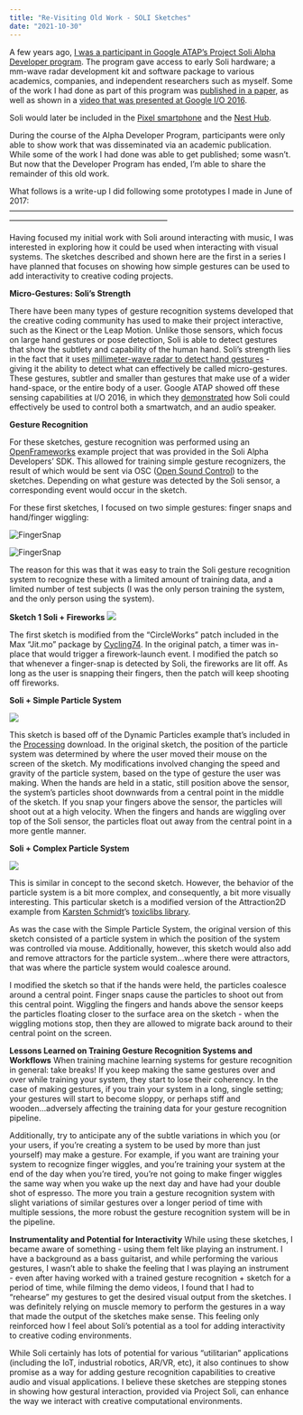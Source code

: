 ```yaml
---
title: "Re-Visiting Old Work - SOLI Sketches"
date: "2021-10-30"
---
```




A few years ago, [I was a participant in Google ATAP’s Project Soli Alpha Developer program](https://nickarner.com/projects_and_work/o_soli_mio/). The program gave access to early Soli hardware; a mm-wave radar development kit and software package to various academics, companies, and independent researchers such as myself. Some of the work I had done as part of this program was [published in a paper](http://homes.create.aau.dk/dano/nime17/papers/0054/index.html), as well as shown in a [video that was presented at Google I/O 2016](https://www.youtube.com/watch?v=H41A_IWZwZI).

Soli would later be included in the [Pixel smartphone](https://www.theverge.com/2019/10/15/20908083/google-pixel-4-project-soli-radar-motion-sense-explainer) and the [Nest Hub](https://www.cnet.com/home/smart-home/googles-new-nest-hub-tracks-your-sleep-with-soli-no-camera-required-heres-how-it-works/).

During the course of the Alpha Developer Program, participants were only able to show work that was disseminated via an academic publication. While some of the work I had done was able to get published; some wasn’t. But now that the Developer Program has ended, I’m able to share the remainder of this old work. 

What follows is a write-up I did following some prototypes I made in June of 2017: 
————————————————————————————————————————————————————————

Having focused my initial work with Soli around interacting with music, I was interested in exploring how it could be used when interacting with visual systems. The sketches described and shown here are the first in a series I have planned that focuses on showing how simple gestures can be used to add interactivity to creative coding projects. 

**Micro-Gestures: Soli’s Strength**

There have been many types of gesture recognition systems developed that the creative coding community has used to make their project interactive, such as the Kinect or the Leap Motion. Unlike those sensors, which focus on large hand gestures or pose detection, Soli is able to detect gestures that show the subtlety and capability of the human hand. 
Soli’s strength lies in the fact that it uses [millimeter-wave radar to detect hand gestures](http://dl.acm.org/citation.cfm?id=2925953) - giving it the ability to detect what can effectively be called micro-gestures. These gestures, subtler and smaller than gestures that make use of a wider hand-space, or the entire body of a user. Google ATAP showed off these sensing capabilities at I/O 2016, in which they [demonstrated](https://www.youtube.com/watch?v=Na89OzXllkk) how Soli could effectively be used to control both a smartwatch, and an audio speaker. 

**Gesture Recognition**

For these sketches, gesture recognition was performed using an [OpenFrameworks](https://openframeworks.cc/) example project that was provided in the Soli Alpha Developers’ SDK. This allowed for training simple gesture recognizers, the result of which would be sent via OSC ([Open Sound Control](http://opensoundcontrol.org/)) to the sketches. Depending on what gesture was detected by the Soli sensor, a corresponding event would occur in the sketch. 

For these first sketches, I focused on two simple gestures: finger snaps and hand/finger wiggling:

![FingerSnap](/blog_assets/2021/FingerSnap.gif)

![FingerSnap](/blog_assets/2021/Hand+FingerWiggling)



The reason for this was that it was easy to train the Soli gesture recognition system to recognize these with a limited amount of training data, and a limited number of test subjects (I was the only person training the system, and the only person using the system). 



**Sketch 1 Soli + Fireworks**
[![](http://img.youtube.com/vi/UdcWsFA_-cE/0.jpg)](https://youtu.be/UdcWsFA_-cE "")



The first sketch is modified from the “CircleWorks” patch included in the Max “Jit.mo” package by [Cycling74](http://cycling74.com/). In the original patch, a timer was in-place that would trigger a firework-launch event. I modified the patch so that whenever a finger-snap is detected by Soli, the fireworks are lit off. As long as the user is snapping their fingers, then the patch will keep shooting off fireworks. 

**Soli + Simple Particle System**

[![](http://img.youtube.com/vi/22S9U2UqKts/0.jpg)](https://youtu.be/22S9U2UqKts "")

This sketch is based off of the Dynamic Particles example that’s included in the [Processing](http://processing.org/) download. In the original sketch, the position of the particle system was determined by where the user moved their mouse on the screen of the sketch. 
My modifications involved changing the speed and gravity of the particle system, based on the type of gesture the user was making. When the hands are held in a static, still position above the sensor, the system’s particles shoot downwards from a central point in the middle of the sketch. If you snap your fingers above the sensor, the particles will shoot out at a high velocity. When the fingers and hands are wiggling over top of the Soli sensor, the particles float out away from the central point in a more gentle manner. 



**Soli + Complex Particle System**

[![](http://img.youtube.com/vi/49kmKQpguI0/0.jpg)](https://youtu.be/49kmKQpguI0 "")



This is similar in concept to the second sketch. However, the behavior of the particle system is a bit more complex, and consequently, a bit more visually interesting. This particular sketch is a modified version of the Attraction2D example from [Karsten Schmidt](http://thi.ng/)’s [toxiclibs library](http://toxiclibs.org/). 

As was the case with the Simple Particle System, the original version of this sketch consisted of a particle system in which the position of the system was controlled via mouse. Additionally, however, this sketch would also add and remove attractors for the particle system...where there were attractors, that was where the particle system would coalesce around.

I modified the sketch so that if the hands were held, the particles coalesce around a central point. Finger snaps cause the particles to shoot out from this central point. Wiggling the fingers and hands above the sensor keeps the particles floating closer to the surface area on the sketch - when the wiggling motions stop, then they are allowed to migrate back around to their central point on the screen.



**Lessons Learned on Training Gesture Recognition Systems and Workflows**
When training machine learning systems for gesture recognition in general: take breaks! If you keep making the same gestures over and over while training your system, they start to lose their coherency. In the case of making gestures, if you train your system in a long, single setting; your gestures will start to become sloppy, or perhaps stiff and wooden...adversely affecting the training data for your gesture recognition pipeline. 

Additionally, try to anticipate any of the subtle variations in which you (or your users, if you’re creating a system to be used by more than just yourself) may make a gesture. For example, if you want are training your system to recognize finger wiggles, and you’re training your system at the end of the day when you’re tired, you’re not going to make finger wiggles the same way when you wake up the next day and have had your double shot of espresso. The more you train a gesture recognition system with slight variations of similar gestures over a longer period of time with multiple sessions, the more robust the gesture recognition system will be in the pipeline. 



**Instrumentality and Potential for Interactivity**
While using these sketches, I became aware of something - using them felt like playing an instrument. I have a background as a bass guitarist, and while performing the various gestures, I wasn’t able to shake the feeling that I was playing an instrument - even after having worked with a trained gesture recognition + sketch for a period of time, while filming the demo videos, I found that I had to “rehearse” my gestures to get the desired visual output from the sketches. I was definitely relying on muscle memory to perform the gestures in a way that made the output of the sketches make sense. This feeling only reinforced how I feel about Soli’s potential as a tool for adding interactivity to creative coding environments. 

While Soli certainly has lots of potential for various “utilitarian” applications (including the IoT, industrial robotics, AR/VR, etc), it also continues to show promise as a way for adding gesture recognition capabilities to creative audio and visual applications. I believe these sketches are stepping stones in showing how gestural interaction, provided via Project Soli, can enhance the way we interact with creative computational environments.
